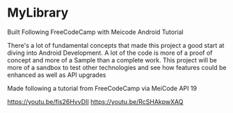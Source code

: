 # MyLibrary
Built Following FreeCodeCamp with Meicode Android Tutorial

There's a lot of fundamental concepts that made this project a good start at diving into Android Development. A lot of the code is more of a proof of concept and more of a Sample than a complete work.
This project will be more of a sandbox to test other technologies and see how features could be enhanced as well as API upgrades

Made following a tutorial from FreeCodeCamp via MeiCode
API 19

https://youtu.be/fis26HvvDII
https://youtu.be/RcSHAkpwXAQ
